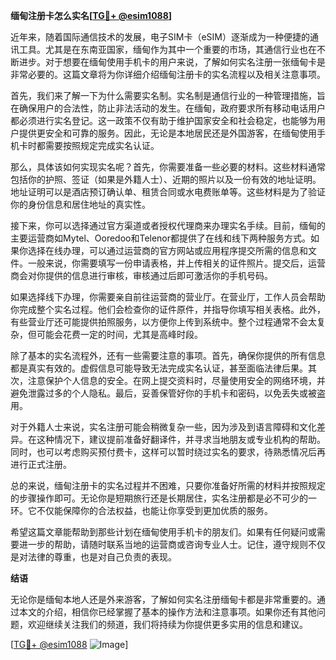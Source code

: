 **缅甸注册卡怎么实名[[TG💪+ @esim1088](https://t.me/s/esim1088)]**

近年来，随着国际通信技术的发展，电子SIM卡（eSIM）逐渐成为一种便捷的通讯工具。尤其是在东南亚国家，缅甸作为其中一个重要的市场，其通信行业也在不断进步。对于想要在缅甸使用手机卡的用户来说，了解如何实名注册一张缅甸卡是非常必要的。这篇文章将为你详细介绍缅甸注册卡的实名流程以及相关注意事项。

首先，我们来了解一下为什么需要实名制。实名制是通信行业的一种管理措施，旨在确保用户的合法性，防止非法活动的发生。在缅甸，政府要求所有移动电话用户都必须进行实名登记。这一政策不仅有助于维护国家安全和社会稳定，也能够为用户提供更安全和可靠的服务。因此，无论是本地居民还是外国游客，在缅甸使用手机卡时都需要按照规定完成实名认证。

那么，具体该如何实现实名呢？首先，你需要准备一些必要的材料。这些材料通常包括你的护照、签证（如果是外籍人士）、近期的照片以及一份有效的地址证明。地址证明可以是酒店预订确认单、租赁合同或水电费账单等。这些材料是为了验证你的身份信息和居住地址的真实性。

接下来，你可以选择通过官方渠道或者授权代理商来办理实名手续。目前，缅甸的主要运营商如Mytel、Ooredoo和Telenor都提供了在线和线下两种服务方式。如果你选择在线办理，可以通过运营商的官方网站或应用程序提交所需的信息和文件。一般来说，你需要填写一份申请表格，并上传相关的证件照片。提交后，运营商会对你提供的信息进行审核，审核通过后即可激活你的手机号码。

如果选择线下办理，你需要亲自前往运营商的营业厅。在营业厅，工作人员会帮助你完成整个实名过程。他们会检查你的证件原件，并指导你填写相关表格。此外，有些营业厅还可能提供拍照服务，以方便你上传到系统中。整个过程通常不会太复杂，但可能会花费一定的时间，尤其是高峰时段。

除了基本的实名流程外，还有一些需要注意的事项。首先，确保你提供的所有信息都是真实有效的。虚假信息可能导致无法完成实名认证，甚至面临法律后果。其次，注意保护个人信息的安全。在网上提交资料时，尽量使用安全的网络环境，并避免泄露过多的个人隐私。最后，妥善保管好你的手机卡和密码，以免丢失或被盗用。

对于外籍人士来说，实名注册可能会稍微复杂一些，因为涉及到语言障碍和文化差异。在这种情况下，建议提前准备好翻译件，并寻求当地朋友或专业机构的帮助。同时，也可以考虑购买预付费卡，这样可以暂时绕过实名的要求，待熟悉情况后再进行正式注册。

总的来说，缅甸注册卡的实名过程并不困难，只要你准备好所需的材料并按照规定的步骤操作即可。无论你是短期旅行还是长期居住，实名注册都是必不可少的一环。它不仅能保障你的合法权益，也能让你享受到更加优质的服务。

希望这篇文章能帮助到那些计划在缅甸使用手机卡的朋友们。如果有任何疑问或需要进一步的帮助，请随时联系当地的运营商或咨询专业人士。记住，遵守规则不仅是对法律的尊重，也是对自己负责的表现。

**结语**

无论你是缅甸本地人还是外来游客，了解如何实名注册缅甸卡都是非常重要的。通过本文的介绍，相信你已经掌握了基本的操作方法和注意事项。如果你还有其他问题，欢迎继续关注我们的频道，我们将持续为你提供更多实用的信息和建议。

[[TG💪+ @esim1088](https://t.me/s/esim1088) ![Image](https://i.postimg.cc/4NQfJmqS/Snipaste-2025-05-13-00-14-12.png)]